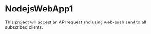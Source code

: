 # NodejsWebApp1

This project will accept an API request and using web-push send to all subscribed clients.
